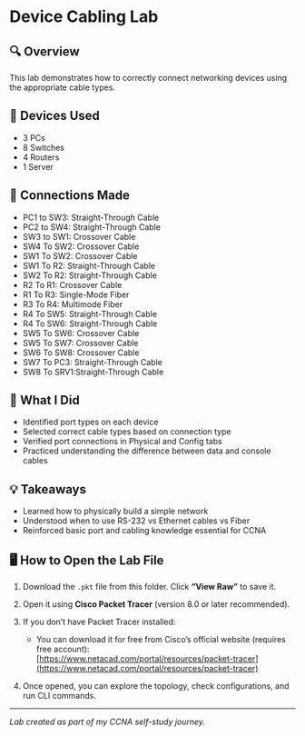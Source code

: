 # Device Cabling Lab

## 🔍 Overview

This lab demonstrates how to correctly connect networking devices using the appropriate cable types.

## 🧰 Devices Used

- 3 PCs
- 8 Switches
- 4 Routers
- 1 Server

## 🔌 Connections Made

- PC1 to SW3: Straight-Through Cable
- PC2 to SW4: Straight-Through Cable
- SW3 to SW1: Crossover Cable 
- SW4 To SW2: Crossover Cable
- SW1 To SW2: Crossover Cable
- SW1 To R2:  Straight-Through Cable 
- SW2 To R2:  Straight-Through Cable
- R2 To R1:   Crossover Cable
- R1 To R3:   Single-Mode Fiber 
- R3 To R4:   Multimode Fiber
- R4 To SW5:  Straight-Through Cable
- R4 To SW6:  Straight-Through Cable 
- SW5 To SW6: Crossover Cable 
- SW5 To SW7: Crossover Cable
- SW6 To SW8: Crossover Cable
- SW7 To PC3: Straight-Through Cable 
- SW8 To SRV1:Straight-Through Cable 



## 🧪 What I Did

- Identified port types on each device
- Selected correct cable types based on connection type
- Verified port connections in Physical and Config tabs
- Practiced understanding the difference between data and console cables

## 💡 Takeaways

- Learned how to physically build a simple network
- Understood when to use RS-232 vs Ethernet cables vs Fiber
- Reinforced basic port and cabling knowledge essential for CCNA

## 🖥️ How to Open the Lab File

1. Download the `.pkt` file from this folder. Click **“View Raw”** to save it.
2. Open it using **Cisco Packet Tracer** (version 8.0 or later recommended).
3. If you don’t have Packet Tracer installed:
   - You can download it for free from Cisco’s official website (requires free account):  
     [https://www.netacad.com/portal/resources/packet-tracer](https://www.netacad.com/portal/resources/packet-tracer)

4. Once opened, you can explore the topology, check configurations, and run CLI commands.

---

*Lab created as part of my CCNA self-study journey.*
